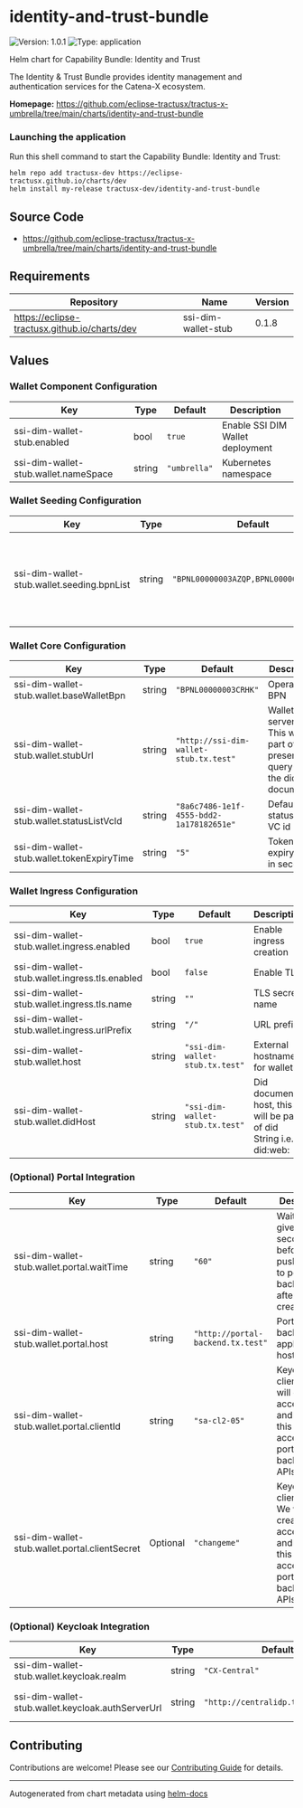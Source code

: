 # identity-and-trust-bundle




![Version: 1.0.1](https://img.shields.io/badge/Version-1.0.1-informational?style=flat-square) ![Type: application](https://img.shields.io/badge/Type-application-informational?style=flat-square) 

Helm chart for Capability Bundle: Identity and Trust

The Identity & Trust Bundle provides identity management and authentication services for the Catena-X ecosystem.


**Homepage:** <https://github.com/eclipse-tractusx/tractus-x-umbrella/tree/main/charts/identity-and-trust-bundle>

### Launching the application

Run this shell command to start the Capability Bundle: Identity and Trust:

```shell
helm repo add tractusx-dev https://eclipse-tractusx.github.io/charts/dev
helm install my-release tractusx-dev/identity-and-trust-bundle
```



## Source Code

* <https://github.com/eclipse-tractusx/tractus-x-umbrella/tree/main/charts/identity-and-trust-bundle>

## Requirements

| Repository | Name | Version |
|------------|------|---------|
| https://eclipse-tractusx.github.io/charts/dev | ssi-dim-wallet-stub | 0.1.8 |

## Values

### Wallet Component Configuration

| Key | Type | Default | Description |
|-----|------|---------|-------------|
| ssi-dim-wallet-stub.enabled | bool | `true` | Enable SSI DIM Wallet deployment |
| ssi-dim-wallet-stub.wallet.nameSpace | string | `"umbrella"` | Kubernetes namespace |

### Wallet Seeding Configuration

| Key | Type | Default | Description |
|-----|------|---------|-------------|
| ssi-dim-wallet-stub.wallet.seeding.bpnList | string | `"BPNL00000003AZQP,BPNL00000003AYRE"` | List of BPNs for which wallets will be seeded on application startup |

### Wallet Core Configuration

| Key | Type | Default | Description |
|-----|------|---------|-------------|
| ssi-dim-wallet-stub.wallet.baseWalletBpn | string | `"BPNL00000003CRHK"` | Operator BPN |
| ssi-dim-wallet-stub.wallet.stubUrl | string | `"http://ssi-dim-wallet-stub.tx.test"` | Wallet stub server URL. This will pe part of the presentation query API in the did document |
| ssi-dim-wallet-stub.wallet.statusListVcId | string | `"8a6c7486-1e1f-4555-bdd2-1a178182651e"` | Default status list VC id |
| ssi-dim-wallet-stub.wallet.tokenExpiryTime | string | `"5"` | Token expiry time in seconds |

### Wallet Ingress Configuration

| Key | Type | Default | Description |
|-----|------|---------|-------------|
| ssi-dim-wallet-stub.wallet.ingress.enabled | bool | `true` | Enable ingress creation |
| ssi-dim-wallet-stub.wallet.ingress.tls.enabled | bool | `false` | Enable TLS |
| ssi-dim-wallet-stub.wallet.ingress.tls.name | string | `""` | TLS secret name |
| ssi-dim-wallet-stub.wallet.ingress.urlPrefix | string | `"/"` | URL prefix |
| ssi-dim-wallet-stub.wallet.host | string | `"ssi-dim-wallet-stub.tx.test"` | External hostname for wallet |
| ssi-dim-wallet-stub.wallet.didHost | string | `"ssi-dim-wallet-stub.tx.test"` | Did document host, this will be part of did String i.e., did:web:<didHost> |

### (Optional) Portal Integration

| Key | Type | Default | Description |
|-----|------|---------|-------------|
| ssi-dim-wallet-stub.wallet.portal.waitTime | string | `"60"` | Wait for given seconds before pushing data to portal backend after wallet creation |
| ssi-dim-wallet-stub.wallet.portal.host | string | `"http://portal-backend.tx.test"` | Portal backend application host |
| ssi-dim-wallet-stub.wallet.portal.clientId | string | `"sa-cl2-05"` | Keycloak client_id. We will create an access token and using this we access portal backend APIs |
| ssi-dim-wallet-stub.wallet.portal.clientSecret | Optional | `"changeme"` | Keycloak client_secret. We will create an access token and using this we access portal backend APIs |

### (Optional) Keycloak Integration

| Key | Type | Default | Description |
|-----|------|---------|-------------|
| ssi-dim-wallet-stub.wallet.keycloak.realm | string | `"CX-Central"` | Keycloak realm name |
| ssi-dim-wallet-stub.wallet.keycloak.authServerUrl | string | `"http://centralidp.tx.test/auth"` | Keycloak auth server URL |


## Contributing

Contributions are welcome! Please see our [Contributing Guide](/CONTRIBUTING.md) for details.

----------------------------------------------
Autogenerated from chart metadata using [helm-docs](https://github.com/norwoodj/helm-docs/)